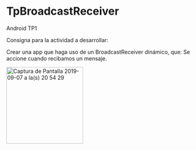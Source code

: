 # TpBroadcastReceiver

Android TP1

Consigna para la actividad a desarrollar:

Crear una app que haga uso de un BroadcastReceiver dinámico, que:  Se accione cuando recibamos un mensaje.


<img width="200" alt="Captura de Pantalla 2019-09-07 a la(s) 20 54 29" src="https://user-images.githubusercontent.com/41758667/64481410-eef59800-d1b1-11e9-8dd9-065faa84f3ad.png">

